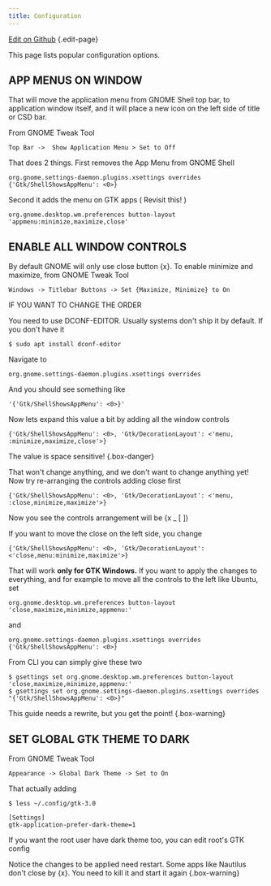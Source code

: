 ```yaml
---
title: Configuration
---
```


[Edit on Github](https://github.com/alex285/myGNOME/blob/master/pages/docs/configuration/index.md) {.edit-page}
<div class="clear"></div>

This page lists popular configuration options.

## APP MENUS ON WINDOW

That will move the application menu from GNOME Shell top bar, to application window itself, and it will place a new icon on the left side of title or CSD bar.

From GNOME Tweak Tool

```
Top Bar ->  Show Application Menu > Set to Off
```

That does 2 things. First removes the App Menu from GNOME Shell

```
org.gnome.settings-daemon.plugins.xsettings overrides {'Gtk/ShellShowsAppMenu': <0>}
```

Second it adds the menu on GTK apps ( Revisit this! )

```
org.gnome.desktop.wm.preferences button-layout 'appmenu:minimize,maximize,close'
```

## ENABLE ALL WINDOW CONTROLS

By default GNOME will only use close button {x}. To enable minimize and maximize, from GNOME Tweak Tool

```
Windows -> Titlebar Buttons -> Set {Maximize, Minimize} to On
```
IF YOU WANT TO CHANGE THE ORDER

You need to use DCONF-EDITOR. Usually systems don't ship it by default. If you don't have it

```
$ sudo apt install dconf-editor
```

Navigate to

```
org.gnome.settings-daemon.plugins.xsettings overrides
```

And you should see something like

```
'{'Gtk/ShellShowsAppMenu': <0>}'
```

Now lets expand this value a bit by adding all the window controls

```
{'Gtk/ShellShowsAppMenu': <0>, 'Gtk/DecorationLayout': <'menu, :minimize,maximize,close'>}
```

The value is space sensitive! {.box-danger}

That won't change anything, and we don't want to change anything yet! Now try re-arranging the controls adding close first

```
{'Gtk/ShellShowsAppMenu': <0>, 'Gtk/DecorationLayout': <'menu, :close,minimize,maximize'>}
```

Now you see the controls arrangement will be {x _ [ ])

If you want to move the close on the left side, you change

```
{'Gtk/ShellShowsAppMenu': <0>, 'Gtk/DecorationLayout': <'close,menu:minimize,maximize'>}
```
That will work **only for GTK Windows.** If you want to apply the changes to everything, and for example to move all the controls to the left like Ubuntu, set

```
org.gnome.desktop.wm.preferences button-layout 'close,maximize,minimize,appmenu:'
```

and

```
org.gnome.settings-daemon.plugins.xsettings overrides {'Gtk/ShellShowsAppMenu': <0>}
```

From CLI you can simply give these two

```
$ gsettings set org.gnome.desktop.wm.preferences button-layout 'close,maximize,minimize,appmenu:'
$ gsettings set org.gnome.settings-daemon.plugins.xsettings overrides "{'Gtk/ShellShowsAppMenu': <0>}"

```

This guide needs a rewrite, but you get the point! {.box-warning}

## SET GLOBAL GTK THEME TO DARK

From GNOME Tweak Tool

```
Appearance -> Global Dark Theme -> Set to On
```

That actually adding

```
$ less ~/.config/gtk-3.0

[Settings]
gtk-application-prefer-dark-theme=1
```

If you want the root user have dark theme  too, you can edit root's GTK config

Notice the changes to be applied need restart. Some apps like Nautilus don't close by {x}. You need to kill it and start it again {.box-warning}
